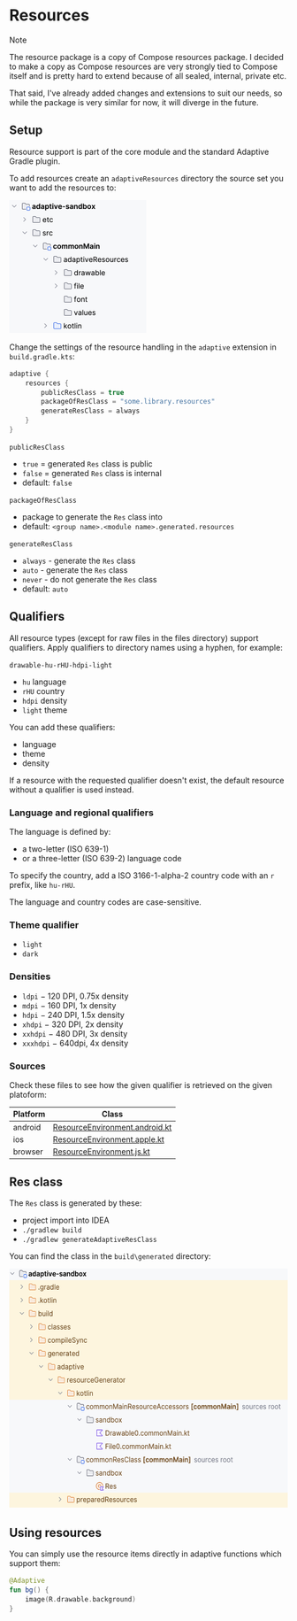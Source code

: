 # Resources

> [!NOTE] 
> 
> The resource package is a copy of Compose resources package. I decided to make a copy
> as Compose resources are very strongly tied to Compose itself and is pretty hard
> to extend because of all sealed, internal, private etc.
>
> That said, I've already added changes and extensions to suit our needs, so while
> the package is very similar for now, it will diverge in the future.
> 

## Setup

Resource support is part of the core module and the standard Adaptive Gradle plugin.

To add resources create an `adaptiveResources` directory the source set you want 
to add the resources to:

<img alt="Directories" height="240" src="directories.png" width="248"/>

Change the settings of the resource handling in the `adaptive` extension in `build.gradle.kts`:

```kotlin
adaptive {
    resources {
        publicResClass = true
        packageOfResClass = "some.library.resources"
        generateResClass = always
    }
}
```

`publicResClass`
  - `true` = generated `Res` class is public
  - `false` = generated `Res` class is internal
  - default: `false`

`packageOfResClass`
  - package to generate the `Res` class into
  - default: `<group name>.<module name>.generated.resources`

`generateResClass`
   - `always` - generate the `Res` class
   - `auto` - generate the `Res` class
   - `never` - do not generate the `Res` class
   - default: `auto`

## Qualifiers

All resource types (except for raw files in the files directory) support qualifiers.
Apply qualifiers to directory names using a hyphen, for example:

`drawable-hu-rHU-hdpi-light`
- `hu` language
- `rHU` country
- `hdpi` density
- `light` theme

You can add these qualifiers:

- language
- theme
- density

If a resource with the requested qualifier doesn't exist, the default resource without a qualifier is used instead.

### Language and regional qualifiers

The language is defined by:

- a two-letter (ISO 639-1) 
- or a three-letter (ISO 639-2) language code

To specify the country, add a ISO 3166-1-alpha-2 country code with an `r` prefix, like `hu-rHU`.

The language and country codes are case-sensitive.

### Theme qualifier

- `light`
- `dark`

### Densities

- `ldpi` − 120 DPI, 0.75x density
- `mdpi` − 160 DPI, 1x density
- `hdpi` − 240 DPI, 1.5x density
- `xhdpi` − 320 DPI, 2x density
- `xxhdpi` − 480 DPI, 3x density
- `xxxhdpi` − 640dpi, 4x density

### Sources

Check these files to see how the given qualifier is retrieved on the given platoform:

| Platform | Class                                                                                                                                  |
|----------|----------------------------------------------------------------------------------------------------------------------------------------|
| android  | [ResourceEnvironment.android.kt](/adaptive-core/src/androidMain/kotlin/hu/simplexion/adaptive/resource/ResourceEnvironment.android.kt) |
| ios      | [ResourceEnvironment.apple.kt](/adaptive-core/src/appleMain/kotlin/hu/simplexion/adaptive/resource/ResourceEnvironment.apple.kt)       |
| browser  | [ResourceEnvironment.js.kt](/adaptive-core/src/jsMain/kotlin/hu/simplexion/adaptive/resource/ResourceEnvironment.js.kt)                |

## Res class

The `Res` class is generated by these:

- project import into IDEA
- `./gradlew build`
- `./gradlew generateAdaptiveResClass`

You can find the class in the `build\generated` directory:

<img alt="Res class" height="432" src="res-class.png" width="552"/>

## Using resources

You can simply use the resource items directly in adaptive functions which support them:

```kotlin
@Adaptive 
fun bg() {
    image(R.drawable.background)
}
```